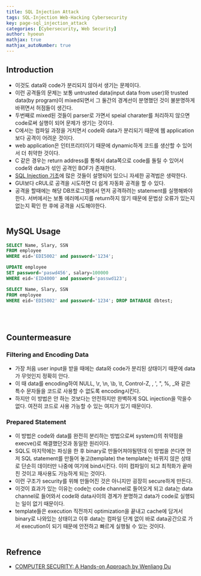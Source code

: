 ```yaml
---
title: SQL Injection Attack
tags: SQL-Injection Web-Hacking Cybersecurity
key: page-sql_injection_attack
categories: [Cybersecurity, Web Security]
author: hyoeun
mathjax: true
mathjax_autoNumber: true
---
```


## Introduction
* 이것도 data와 code가 분리되지 않아서 생기는 문제이다.
* 이런 공격들의 문제는 보통 untrusted data(input data from user)와 trusted data(by program)이 mixed되면서 그 둘간의 경계선이 분명했던 것이 불분명하게 바뀌면서 허점들이 생긴다.
* 두번째로 mixed된 것들이 parser로 가면서 speial charater를 처리하지 않으면 code로써 실행이 되어 문제가 생기는 것이다.
* C에서는 컴파일 과정을 거치면서 code와 data가 분리되기 때문에 웹 application보다 공격이 어려운 것이다.
* web application은 인터프리터이기 때문에 dynamic하게 코드를 생산할 수 있어서 더 취약한 것이다.
* C 같은 경우는 return address를 통해서 data쪽으로 code를 돌릴 수 있어서 code와 data가 섞인 공격인 BOF가 존재한다.
* [SQL Injection 기초](https://adonaiohesed.github.io/2018/03/01/sql_injection.html)에 많은 것들이 설명되어 있으니 자세한 공격법은 생략한다.
* GUI보다 cRUL로 공격을 시도하면 더 쉽게 자동화 공격을 할 수 있다.
* 공격을 할때에는 해당 DB프로그램에서 먼저 공격하려는 statement를 실행해봐야한다. 서버에서는 보통 에러메시지를 return하지 않기 때문에 문법상 오류가 있는지 없는지 확인 한 후에 공격을 시도해야한다.
<br><br>

## MySQL Usage
```sql
SELECT Name, Slary, SSN
FROM employee
WHERE eid='EDI5002' and password='1234';
```
```sql
UPDATE employee
SET password='paswd456', salary=100000
WHERE eid='EID4000' and password='passwd123';
```
```sql
SELECT Name, Slary, SSN
FROM employee
WHERE eid='EDI5002' and password='1234'; DROP DATABASE dbtest;
```
<br><br>

## Countermeasure
### Filtering and Encoding Data
* 가장 처음 user input을 받을 때에는 data와 code가 분리된 상태이기 때문에 data가 무엇인지 정확히 안다.
* 이 때 data를 encoding하여 NULL, \r, \n, \b, \t, Control-Z, \, ', ", %, _와 같은 특수 문자들을 코드로 사용할 수 없도록 encoding시킨다.
* 하지만 이 방법은 안 하는 것보다는 안전하지만 완벽하게 SQL injection을 막을수 없다. 여전히 코드로 사용 가능할 수 있는 여지가 있기 때문이다.

### Prepared Statement
* 이 방법은 code와 data를 완전히 분리하는 방법으로써 system()의 취약점을 execve()로 해결했던것과 동일한 원리이다.
* SQL도 마지막에는 파싱을 한 후 binary로 만들어져야될텐데 이 방법을 쓴다면 먼저 SQL statement를 만들어 놓고(template) the template는 바뀌지 않은 상태로 단순히 데이터만 나중에 여기에 bind시킨다. 이미 컴파일이 되고 최적화가 끝마친 것이고 재사용도 가능하게 되는 것이다.
* 이런 구조가 security를 위해 만들어진 것은 아니지만 굉장히 secure하게 만든다.
* 이것이 효과가 있는 이유는 code는 code channel로 들어오게 되고 data는 data channel로 들어와서 code와 data사이의 경계가 분명하고 data가 code로 실행되는 일이 없기 때문이다.
* template들은 execution 직전까지 optimization을 끝내고 cache에 담겨서 binary로 나와있는 상태이고 이후 data는 컴파일 단계 없이 바로 data공간으로 가서 execution이 되기 때문에 안전하고 빠르게 실행될 수 있는 것이다.
<br><br>

## Refrence
* [COMPUTER SECURITY: A Hands-on Approach by Wenliang Du](https://www.amazon.com/Computer-Security-Hands-Approach-Wenliang/dp/154836794X)